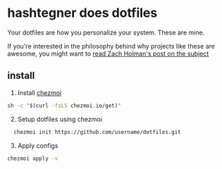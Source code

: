# hashtegner does dotfiles

Your dotfiles are how you personalize your system. These are mine.

If you're interested in the philosophy behind why projects like these are
awesome, you might want to [read Zach Holman's post on the
subject](http://zachholman.com/2010/08/dotfiles-are-meant-to-be-forked/)

## install

1. Install [chezmoi](https://www.chezmoi.io/install/)

```sh
sh -c "$(curl -fsLS chezmoi.io/get)"
```

2. Setup dotfiles using chezmoi

```sh
  chezmoi init https://github.com/username/dotfiles.git
```


3. Apply configs

```sh
chezmoi apply -v
```